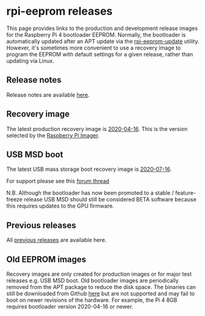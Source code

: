 # rpi-eeprom releases
This page provides links to the production and development release images for the Raspberry Pi 4 bootloader EEPROM. Normally, the 
bootloader is automatically updated after an APT update via the [rpi-eeprom-update](https://www.raspberrypi.org/documentation/hardware/raspberrypi/booteeprom.md)
utility. However, it's sometimes more convenient to use a recovery image to program the EEPROM with default settings for a given release, rather than updating via Linux.

## Release notes
Release notes are available [here](https://github.com/raspberrypi/rpi-eeprom/blob/master/firmware/release-notes.md).

## Recovery image
The latest production recovery image is [2020-04-16](https://github.com/raspberrypi/rpi-eeprom/releases/tag/v2020.04.16-137ad). This
is the version selected by the [Raspberry Pi Imager](https://www.raspberrypi.org/downloads/).

## USB MSD boot
The latest USB mass storage boot recovery image is [2020-07-16](https://github.com/raspberrypi/rpi-eeprom/releases/tag/v2020.07.16-138a1).

For support please see this [forum thread](https://www.raspberrypi.org/forums/viewtopic.php?f=63&t=277007)

N.B. Although the bootloader has now been promoted to a stable / feature-freeze release USB MSD should still be considered BETA software because this requires updates to the GPU firmware. 

## Previous releases
All [previous releases](https://github.com/raspberrypi/rpi-eeprom/releases) are available here.

## Old EEPROM images
Recovery images are only created for production images or for major test releases e.g. USB MSD boot. Old bootloader images are periodically
removed from the APT package to reduce the disk space. The binaries can still be downloaded from Github [here](https://github.com/raspberrypi/rpi-eeprom/tree/master/firmware/old)
but are not supported and may fail to boot on newer revisions of the hardware.
For example, the Pi 4 8GB requires bootloader version 2020-04-16 or newer.
